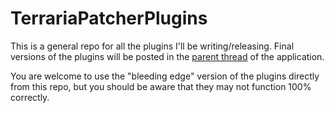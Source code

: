 # TerrariaPatcherPlugins

This is a general repo for all the plugins I'll be writing/releasing. Final versions of the plugins will be posted in the [parent thread](http://forums.terraria.org/index.php?threads/1-3-terrariapatcher-plugins-and-more.24615/) of the application.

You are welcome to use the "bleeding edge" version of the plugins directly from this repo, but you should be aware that they may not function 100% correctly.
